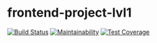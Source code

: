 # frontend-project-lvl1

[![Build Status](https://travis-ci.com/hartdegen/frontend-project-lvl2.svg?branch=master)](https://travis-ci.com/hartdegen/frontend-project-lvl2)
[![Maintainability](https://api.codeclimate.com/v1/badges/b869eeefe95ce274c3d4/maintainability)](https://codeclimate.com/github/hartdegen/frontend-project-lvl2/maintainability)
[![Test Coverage](https://api.codeclimate.com/v1/badges/b869eeefe95ce274c3d4/test_coverage)](https://codeclimate.com/github/hartdegen/frontend-project-lvl2/test_coverage)
